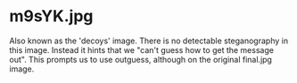 # m9sYK.jpg

Also known as the 'decoys' image. There is no detectable steganography in this image. Instead it hints that we "can't guess how to get the message out". This prompts us to use outguess, although on the original final.jpg image.
